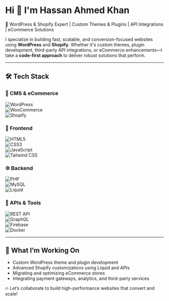 # Hi 👋 I'm Hassan Ahmed Khan

🚀 WordPress & Shopify Expert | Custom Themes & Plugins | API Integrations | eCommerce Solutions

I specialize in building fast, scalable, and conversion-focused websites using **WordPress** and **Shopify**. Whether it's custom themes, plugin development, third-party API integrations, or eCommerce enhancements—I take a **code-first approach** to deliver robust solutions that perform.

---

## 🛠 Tech Stack  

### 🧩 CMS & eCommerce  
![WordPress](https://img.shields.io/badge/WordPress-21759B?style=flat&logo=wordpress&logoColor=white)  
![WooCommerce](https://img.shields.io/badge/WooCommerce-96588A?style=flat&logo=woocommerce&logoColor=white)  
![Shopify](https://img.shields.io/badge/Shopify-7AB55C?style=flat&logo=shopify&logoColor=white)  

### 🎨 Frontend  
![HTML5](https://img.shields.io/badge/HTML5-E34F26?style=flat&logo=html5&logoColor=white)  
![CSS3](https://img.shields.io/badge/CSS3-1572B6?style=flat&logo=css3&logoColor=white)  
![JavaScript](https://img.shields.io/badge/JavaScript-F7DF1E?style=flat&logo=javascript&logoColor=black)  
![Tailwind CSS](https://img.shields.io/badge/Tailwind_CSS-38B2AC?style=flat&logo=tailwind-css&logoColor=white)  

### ⚙️ Backend  
![PHP](https://img.shields.io/badge/PHP-777BB4?style=flat&logo=php&logoColor=white)  
![MySQL](https://img.shields.io/badge/MySQL-4479A1?style=flat&logo=mysql&logoColor=white)  
![Liquid](https://img.shields.io/badge/Liquid-FF9900?style=flat&logo=liquid&logoColor=white)  

### 🔌 APIs & Tools  
![REST API](https://img.shields.io/badge/REST_API-005571?style=flat&logo=rest&logoColor=white)  
![GraphQL](https://img.shields.io/badge/GraphQL-E10098?style=flat&logo=graphql&logoColor=white)  
![Firebase](https://img.shields.io/badge/Firebase-FFCA28?style=flat&logo=firebase&logoColor=black)  
![Docker](https://img.shields.io/badge/Docker-2496ED?style=flat&logo=docker&logoColor=white)  

---

## 📌 What I’m Working On  
- Custom WordPress theme and plugin development  
- Advanced Shopify customizations using Liquid and APIs  
- Migrating and optimizing eCommerce stores  
- Integrating payment gateways, analytics, and third-party services  

🔥 Let’s collaborate to build high-performance websites that convert and scale!
